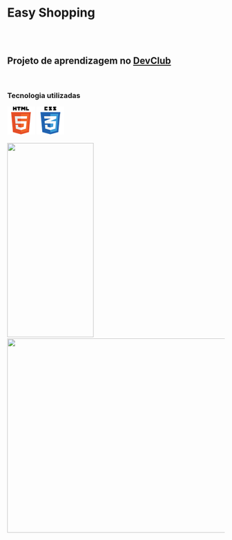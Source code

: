 <h1>Easy Shopping</h1>
<br>
<br>
<h2>Projeto de aprendizagem no <a href="http://rodolfomori.com.br/devclub>DevClub">DevClub</a></h2>
<br>
<h3>Tecnologia utilizadas</h3>
<div>
<img src="https://raw.githubusercontent.com/Everton1766/Easy-Shopping/fd92cbb736499740c41803dca2af531853e5947c/assets/html5.png" />
<img src="https://raw.githubusercontent.com/Everton1766/Easy-Shopping/fd92cbb736499740c41803dca2af531853e5947c/assets/css3.png" />
</div>

<br>
<div>
<img width="200px" height="450px" src="https://github.com/Everton1766/Easy-Shopping/blob/master/assets/Esbo%C3%A7o%20via%20mobile%202%20%20-%20Copia.png?raw=true" />
<img height="450px" width="600px" src="https://github.com/Everton1766/Easy-Shopping/blob/master/assets/Esbo%C3%A7o%20via%20mobile%20-%20Copia.png?raw=true" />
</div>
